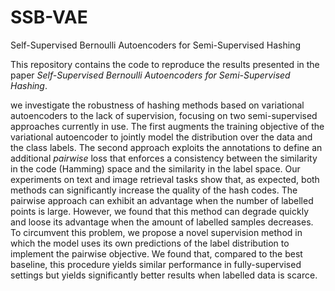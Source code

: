 # SSB-VAE
Self-Supervised Bernoulli Autoencoders for Semi-Supervised Hashing


This repository contains the code to reproduce the results presented in the paper 
*Self-Supervised Bernoulli Autoencoders for Semi-Supervised Hashing*.

we investigate the robustness of hashing methods based on variational autoencoders 
to the lack of supervision, focusing on two semi-supervised approaches currently in use. 
The first augments the training objective of the variational autoencoder to jointly model 
the distribution over the data and the class labels. The second approach exploits the 
annotations to define an additional *pairwise* loss that enforces a consistency 
between the similarity in the code (Hamming) space and the similarity in the label space. 
Our experiments on text and image retrieval tasks show that, as expected, both methods 
can significantly increase the quality of the hash codes. The pairwise approach can exhibit 
an advantage when the number of labelled points is large. However, we found that this method 
can degrade quickly and loose its advantage when the amount of labelled samples decreases. 
To circumvent this problem, we propose a novel supervision method in which the model uses 
its own predictions of the label distribution to implement the pairwise objective. We found 
that, compared to the best baseline, this procedure yields similar performance in 
fully-supervised settings but yields significantly better results when labelled data is scarce.